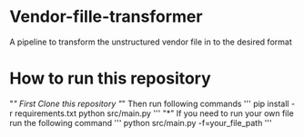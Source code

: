 # Vendor-fille-transformer
A pipeline to transform the unstructured vendor file in to the desired format

# How to run this repository

"*" First Clone this repository
"*" Then run following commands
'''
pip install -r requirements.txt
python src/main.py
'''
"*" If you need to run your own file run the following command
'''
python src/main.py -f=your_file_path
'''
